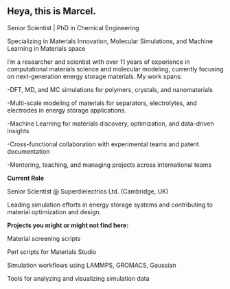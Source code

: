 ## Heya, this is Marcel.

Senior Scientist | PhD in Chemical Engineering

Specializing in Materials Innovation, Molecular Simulations, and Machine Learning in Materials space

I’m a researcher and scientist with over 11 years of experience in computational materials science and molecular modeling, currently focusing on next-generation energy storage materials. My work spans:

-DFT, MD, and MC simulations for polymers, crystals, and nanomaterials

-Multi-scale modeling of materials for separators, electrolytes, and electrodes in energy storage applications.

-Machine Learning for materials discovery, optimization, and data-driven insights

-Cross-functional collaboration with experimental teams and patent documentation

-Mentoring, teaching, and managing projects across international teams

**Current Role**

Senior Scientist @ Superdielectrics Ltd. (Cambridge, UK)

Leading simulation efforts in energy storage systems and contributing to material optimization and design.

**Projects you might or might not find here:**

Material screening scripts

Perl scripts for Materials Studio

Simulation workflows using LAMMPS, GROMACS, Gaussian

Tools for analyzing and visualizing simulation data

<!--
**marcelbalcik/marcelbalcik** is a ✨ _special_ ✨ repository because its `README.md` (this file) appears on your GitHub profile.

Here are some ideas to get you started:

- 🔭 I’m currently working on ...
- 🌱 I’m currently learning ...
- 👯 I’m looking to collaborate on ...
- 🤔 I’m looking for help with ...
- 💬 Ask me about ...
- 📫 How to reach me: ...
- 😄 Pronouns: ...
- ⚡ Fun fact: ...
-->
